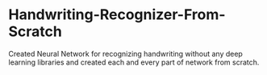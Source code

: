 # Handwriting-Recognizer-From-Scratch
Created Neural Network for recognizing handwriting without any deep learning libraries and created each and every part of network from scratch.
